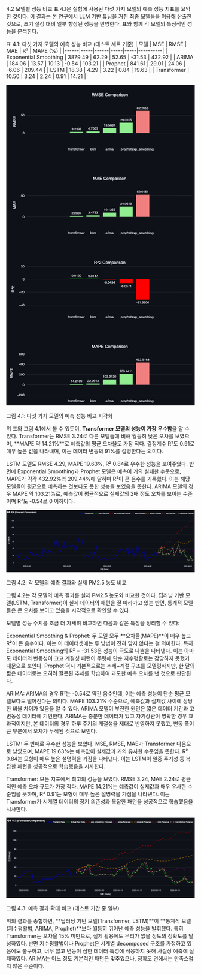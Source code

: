 4.2 모델별 성능 비교
표 4.1은 실험에 사용된 다섯 가지 모델의 예측 성능 지표를 요약한 것이다. 이 결과는 본 연구에서 LLM 기반 튜닝을 거친 최종 모델들을 이용해 산출한 것으로, 초기 설정 대비 일부 향상된 성능을 반영한다. 표와 함께 각 모델의 특징적인 성능을 분석한다.

표 4.1: 다섯 가지 모델의 예측 성능 비교 (테스트 세트 기준)
| 모델 | MSE | RMSE | MAE | R² | MAPE (%) |
|------|-----|------|-----|-----|----------|
| Exponential Smoothing | 3879.49 | 62.29 | 52.65 | -31.53 | 432.92 |
| ARIMA | 184.06 | 13.57 | 10.13 | -0.54 | 103.21 |
| Prophet | 841.61 | 29.01 | 24.06 | -6.06 | 209.44 |
| LSTM | 18.38 | 4.29 | 3.22 | 0.84 | 19.63 |
| Transformer | 10.50 | 3.24 | 2.24 | 0.91 | 14.21 |

![모델별 성능 비교 시각화](https://github.com/comsa33/time-series-auto-llm-paper-ma/blob/1148baa89a09ae8e7d77a124831a93c50cbe835c/research_results/analysis_plots/model_performance_comparison_plots_pm25.png)

그림 4.1: 다섯 가지 모델의 예측 성능 비교 시각화

위 표와 그림 4.1에서 볼 수 있듯이, **Transformer 모델의 성능이 가장 우수함**을 알 수 있다. Transformer는 RMSE 3.24로 다른 모델들에 비해 월등히 낮은 오차를 보였으며, **MAPE 약 14.21%**로 예측값의 평균 오차율도 가장 작다. 결정계수 R²도 0.91로 매우 높은 값을 나타내며, 이는 데이터 변동의 91%를 설명한다는 의미다. 

LSTM 모델도 RMSE 4.29, MAPE 19.63%, R² 0.84로 우수한 성능을 보여주었다. 반면에 Exponential Smoothing과 Prophet 모델은 예측이 거의 실패한 수준으로, MAPE가 각각 432.92%와 209.44%에 달하며 R²이 큰 음수를 기록했다. 이는 해당 모델들이 평균으로 예측하는 것보다도 못한 성능을 보였음을 뜻한다. ARIMA 모델의 경우 MAPE 약 103.21%로, 예측값이 평균적으로 실제값의 2배 정도 오차를 보이는 수준이며 R²도 -0.54로 0 이하이다.

![모델별 예측 결과 비교](https://github.com/comsa33/time-series-auto-llm-paper-ma/blob/1148baa89a09ae8e7d77a124831a93c50cbe835c/research_results/analysis_plots/model_forecast_comparision_plot_pm25.png)

그림 4.2: 각 모델의 예측 결과와 실제 PM2.5 농도 비교

그림 4.2는 각 모델의 예측 결과를 실제 PM2.5 농도와 비교한 것이다. 딥러닝 기반 모델(LSTM, Transformer)이 실제 데이터의 패턴을 잘 따라가고 있는 반면, 통계적 모델들은 큰 오차를 보이고 있음을 시각적으로 확인할 수 있다.

모델별 성능 수치를 조금 더 자세히 비교하면 다음과 같은 특징을 정리할 수 있다:

Exponential Smoothing & Prophet: 두 모델 모두 **오차율(MAPE)**이 매우 높고 R²이 큰 음수이다. 이는 이 데이터셋에는 두 방법이 전혀 맞지 않다는 걸 의미한다. 특히 Exponential Smoothing의 R² = -31.53은 성능이 극도로 나쁨을 나타낸다. 이는 아마도 데이터의 변동성이 크고 계절성 패턴이 뚜렷해 단순 지수평활로는 감당하지 못했기 때문으로 보인다. Prophet 역시 기본적으로는 추세+계절 구조를 모델링하지만, 한 달의 짧은 데이터로는 오히려 잘못된 추세를 학습하여 과도한 예측 오차를 낸 것으로 판단된다.

ARIMA: ARIMA의 경우 R²는 -0.54로 약간 음수인데, 이는 예측 성능이 단순 평균 모델보다도 떨어진다는 의미다. MAPE 103.21% 수준으로, 예측값과 실제값 사이에 상당한 비율 차이가 있음을 알 수 있다. ARIMA 모델이 부진한 원인은 짧은 데이터 기간과 고변동성 데이터에 기인한다. ARIMA는 충분한 데이터가 있고 자기상관이 명확한 경우 효과적이지만, 본 데이터의 경우 하루 주기의 계절성을 제대로 반영하지 못했고, 변동 폭이 큰 부분에서 오차가 누적된 것으로 보인다.

LSTM: 두 번째로 우수한 성능을 보였다. MSE, RMSE, MAE가 Transformer 다음으로 낮았으며, MAPE 19.63%는 예측값이 실제값과 거의 유사한 수준임을 뜻한다. R² 0.84는 모형이 매우 높은 설명력을 가짐을 나타낸다. 이는 LSTM이 일중 주기성 등 복잡한 패턴을 성공적으로 학습했음을 시사한다.

Transformer: 모든 지표에서 최고의 성능을 보였다. RMSE 3.24, MAE 2.24로 평균적인 예측 오차 규모가 가장 작다. MAPE 14.21%는 예측값이 실제값과 매우 유사한 수준임을 뜻하며, R² 0.91는 모형이 매우 높은 설명력을 가짐을 나타낸다. 이는 Transformer가 시계열 데이터의 장기 의존성과 복잡한 패턴을 성공적으로 학습했음을 시사한다.

![상세 예측 결과 비교(확대)](https://github.com/comsa33/time-series-auto-llm-paper-ma/blob/1148baa89a09ae8e7d77a124831a93c50cbe835c/research_results/analysis_plots/model_forecast_comparision_plot_pm25_zoomin.png)

그림 4.3: 예측 결과 확대 비교 (테스트 기간 중 일부)

위의 결과를 종합하면, **딥러닝 기반 모델(Transformer, LSTM)**이 **통계적 모델(지수평활법, ARIMA, Prophet)**보다 월등히 뛰어난 예측 성능을 발휘했다. 특히 Transformer는 오차율 15% 미만으로, 실제 활용에도 무리가 없을 정도의 정확도를 달성하였다. 반면 지수평활법이나 Prophet은 시계열 decomposed 구조를 가정하고 있음에도 불구하고, 너무 짧고 변동이 심한 데이터 특성에 적응하지 못해 사실상 예측에 실패하였다. ARIMA는 어느 정도 기본적인 패턴은 맞추었으나, 정확도 면에서는 만족스럽지 않은 수준이다.
